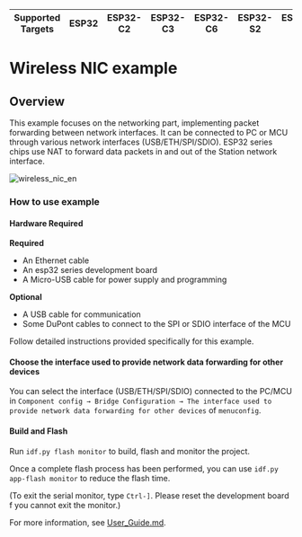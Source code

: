 | Supported Targets | ESP32 | ESP32-C2 | ESP32-C3 | ESP32-C6 | ESP32-S2 | ESP32-S3 | ESP32-H2 |
| ----------------- | ----- | -------- | -------- | -------- | -------- | -------- | -------- |

# Wireless NIC example

## Overview

This example focuses on the networking part, implementing packet forwarding between network interfaces. It can be connected to PC or MCU through various network interfaces (USB/ETH/SPI/SDIO). ESP32 series chips use NAT to forward data packets in and out of the Station network interface.

![wireless_nic_en](https://github.com/espressif/esp-iot-bridge/blob/master/components/iot_bridge/doc/_static/wireless_nic_en.png?raw=true)

### How to use example
#### Hardware Required
**Required**
- An Ethernet cable
- An esp32 series development board
- A Micro-USB cable for power supply and programming

**Optional**
- A USB cable for communication
- Some DuPont cables to connect to the SPI or SDIO interface of the MCU

Follow detailed instructions provided specifically for this example.

#### Choose the interface used to provide network data forwarding for other devices

You can select the interface (USB/ETH/SPI/SDIO) connected to the PC/MCU in `Component config → Bridge Configuration → The interface used to provide network data forwarding for other devices` of `menuconfig`.

#### Build and Flash
Run `idf.py flash monitor` to build, flash and monitor the project.

Once a complete flash process has been performed, you can use `idf.py app-flash monitor` to reduce the flash time.

(To exit the serial monitor, type `Ctrl-]`. Please reset the development board f you cannot exit the monitor.)

For more information, see [User_Guide.md](https://github.com/espressif/esp-iot-bridge/blob/master/components/iot_bridge/User_Guide.md).

